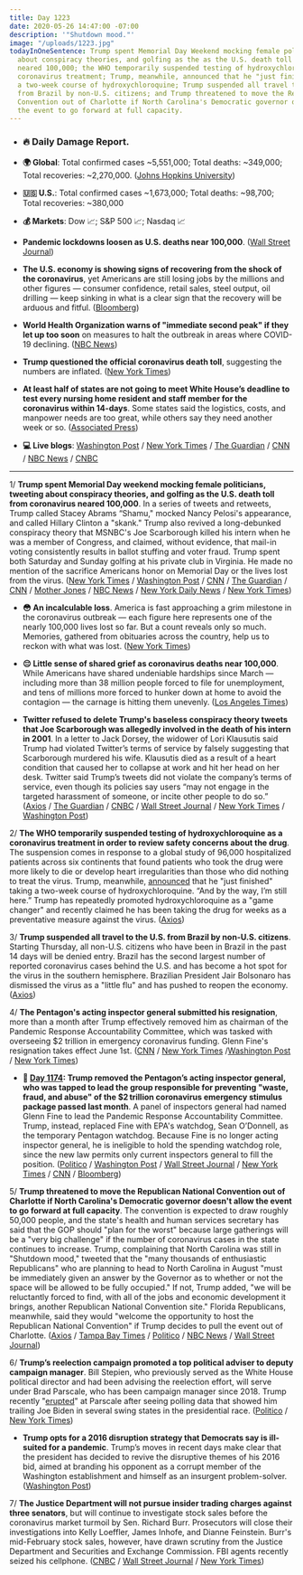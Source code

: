 ```yaml
---
title: Day 1223
date: 2020-05-26 14:47:00 -07:00
description: '"Shutdown mood."'
image: "/uploads/1223.jpg"
todayInOneSentence: Trump spent Memorial Day Weekend mocking female politicians, tweeting
  about conspiracy theories, and golfing as the as the U.S. death toll from coronavirus
  neared 100,000; the WHO temporarily suspended testing of hydroxychloroquine as a
  coronavirus treatment; Trump, meanwhile, announced that he "just finished" taking
  a two-week course of hydroxychloroquine; Trump suspended all travel to the U.S.
  from Brazil by non-U.S. citizens; and Trump threatened to move the Republican National
  Convention out of Charlotte if North Carolina's Democratic governor doesn't allow
  the event to go forward at full capacity.
---
```


* ### 🔥 Daily Damage Report.

* **🌍 Global**: Total confirmed cases \~5,551,000; Total deaths: \~349,000; Total recoveries: \~2,270,000. ([Johns Hopkins University](https://coronavirus.jhu.edu/map.html))

* **🇺🇸 U.S.**: Total confirmed cases \~1,673,000; Total deaths: \~98,700; Total recoveries: \~380,000

* **💰 Markets**: Dow 📈; S&P 500 📈; Nasdaq 📈

* **Pandemic lockdowns loosen as U.S. deaths near 100,000**. ([Wall Street Journal](https://www.wsj.com/articles/coronavirus-latest-news-05-26-2020-11590482671?mod=hp_lead_pos2))

* **The U.S. economy is showing signs of recovering from the shock of the coronavirus**, yet Americans are still losing jobs by the millions and other figures — consumer confidence, retail sales, steel output, oil drilling — keep sinking in what is a clear sign that the recovery will be arduous and fitful. ([Bloomberg](https://www.bloomberg.com/graphics/recovery-tracker/?srnd=premium&sref=MIBMEEoj))

* **World Health Organization warns of "immediate second peak" if they let up too soon** on measures to halt the outbreak in areas where COVID-19 declining. ([NBC News](https://www.nbcnews.com/news/world/world-health-organization-warns-second-peak-areas-where-covid-19-n1214406))

* **Trump questioned the official coronavirus death toll**, suggesting the numbers are inflated. ([New York Times](https://www.nytimes.com/2020/05/22/us/politics/coronavirus-trump-death-toll.html))

* **At least half of states are not going to meet White House’s deadline to test every nursing home resident and staff member for the coronavirus within 14-days**. Some states said the logistics, costs, and manpower needs are too great, while others say they need another week or so. ([Associated Press](https://apnews.com/681479be1d9f1a0fea4d64b1a44d5b9e))

* **💻 Live blogs**: [Washington Post](https://www.washingtonpost.com/nation/2020/05/26/coronavirus-update-us/) / [New York Times](https://www.nytimes.com/2020/05/26/us/coronavirus-live-updates.html?action=click&module=Spotlight&pgtype=Homepage) / [The Guardian](https://www.theguardian.com/world/live/2020/may/26/coronavirus-us-live-trump-biden-mask-deaths-100000-latest-news-updates) / [CNN](https://www.cnn.com/us/live-news/us-coronavirus-update-05-26-20/index.html) / [NBC News](https://www.nbcnews.com/health/health-news/live-blog/2020-05-26-coronavirus-news-n1214521) / [CNBC](https://www.cnbc.com/2020/05/26/coronavirus-live-updates.html)

---

1/ **Trump spent Memorial Day weekend mocking female politicians, tweeting about conspiracy theories, and golfing as the U.S. death toll from coronavirus neared 100,000**. In a series of tweets and retweets, Trump called Stacey Abrams “Shamu," mocked Nancy Pelosi's appearance, and called Hillary Clinton a "skank." Trump also revived a long-debunked conspiracy theory that MSNBC's Joe Scarborough killed his intern when he was a member of Congress, and claimed, without evidence, that mail-in voting consistently results in ballot stuffing and voter fraud. Trump spent both Saturday and Sunday golfing at his private club in Virginia. He made no mention of the sacrifice Americans honor on Memorial Day or the lives lost from the virus. ([New York Times](https://www.nytimes.com/2020/05/24/us/politics/trump-tweets-racist.html) / [Washington Post](https://www.washingtonpost.com/politics/on-weekend-dedicated-to-war-dead-trump-tweets-insults-promotes-baseless-claims-and-plays-golf/2020/05/24/a1a79876-9dc3-11ea-9590-1858a893bd59_story.html) / [CNN](https://www.cnn.com/2020/05/25/politics/donald-trump-coronavirus-memorial-day-weekend/index.html) / [The Guardian](https://www.theguardian.com/us-news/2020/may/25/donald-trump-twitter-coronavirus-golfing) / [CNN](https://www.cnn.com/2020/05/23/politics/trump-golf-course-sterling-virginia/index.html) / [Mother Jones](https://www.motherjones.com/coronavirus-updates/2020/05/record-deaths-trump-golfing-bush-obama/) / [NBC News](https://www.nbcnews.com/politics/donald-trump/trump-visits-one-his-private-golf-courses-first-time-75-n1213746) /  [New York Daily News](https://www.nydailynews.com/coronavirus/ny-coronavirus-trump-golf-20200523-6amczlh6unbzzfw3vwivqur5du-story.html) / [New York Times](https://www.nytimes.com/2020/05/24/us/politics/trump-coronavirus-death-toll.html))

* **😳 An incalculable loss**. America is fast approaching a grim milestone in the coronavirus outbreak — each figure here represents one of the nearly 100,000 lives lost so far. But a count reveals only so much. Memories, gathered from obituaries across the country, help us to reckon with what was lost. ([New York Times](https://www.nytimes.com/interactive/2020/05/24/us/us-coronavirus-deaths-100000.html))

* **😔 Little sense of shared grief as coronavirus deaths near 100,000**. While Americans have shared undeniable hardships since March — including more than 38 million people forced to file for unemployment, and tens of millions more forced to hunker down at home to avoid the contagion — the carnage is hitting them unevenly. ([Los Angeles Times](https://www.latimes.com/world-nation/story/2020-05-22/little-sense-of-shared-grief-as-virus-deaths-near-100-000))

* **Twitter refused to delete Trump's baseless conspiracy theory tweets that Joe Scarborough was allegedly involved in the death of his intern in 2001**. In a letter to Jack Dorsey, the widower of Lori Klausutis said Trump had violated Twitter’s terms of service by falsely suggesting that  Scarborough murdered his wife. Klausutis died as a result of a heart condition that caused her to collapse at work and hit her head on her desk. Twitter said Trump’s tweets did not violate the company’s terms of service, even though its policies say users “may not engage in the targeted harassment of someone, or incite other people to do so.” ([Axios](https://www.axios.com/trump-tweets-scarborough-staffer-death-twitter-delete-936c7d26-6df7-4faf-a3ee-506c437864f4.html) / [The Guardian](https://www.theguardian.com/media/2020/may/26/lori-klausutis-husband-asks-twitter-delete-trump-joe-scarborough-smears-death) / [CNBC](https://www.cnbc.com/2020/05/26/twitters-world-leaders-policy-gets-a-new-test-with-trump-tweets.html) / [Wall Street Journal](https://www.wsj.com/articles/widower-asks-twitter-to-pull-trumps-false-tweets-on-death-of-joe-scarborough-aide-11590516200?mod=politics_lead_pos6) / [New York Times](https://www.nytimes.com/2020/05/26/us/politics/klausutis-letter-jack-dorsey.html) / [Washington Post](https://www.washingtonpost.com/politics/florida-family-grieves-as-trump-spreads-debunked-conspiracy-theory-to-attack-msnbc-host/2020/05/24/8a0a45a6-9dcd-11ea-b5c9-570a91917d8d_story.html))

2/ **The WHO temporarily suspended testing of hydroxychloroquine as a coronavirus treatment in order to review safety concerns about the drug**. The suspension comes in response to a global study of 96,000 hospitalized patients across six continents that found patients who took the drug were more likely to die or develop heart irregularities than those who did nothing to treat the virus. Trump, meanwhile, [announced](https://www.nbcnews.com/politics/donald-trump/trump-says-he-s-no-longer-taking-hydroxychloroquine-n1214301) that he "just finished" taking a two-week course of hydroxychloroquine. “And by the way, I’m still here.” Trump has repeatedly promoted hydroxychloroquine as a "game changer" and recently claimed he has been taking the drug for weeks as a preventative measure against the virus. ([Axios](https://www.axios.com/world-health-organization-hydroxychloroquine-0467caef-f6ab-4ba8-8b72-8ea0b5fd06d7.html))

3/ **Trump suspended all travel to the U.S. from Brazil by non-U.S. citizens**. Starting Thursday, all non-U.S. citizens who have been in Brazil in the past 14 days will be denied entry. Brazil has the second largest number of reported coronavirus cases behind the U.S. and has become a hot spot for the virus in the southern hemisphere. Brazilian President Jair Bolsonaro has dismissed the virus as a "little flu" and has pushed to reopen the economy. ([Axios](https://www.axios.com/travel-restrictions-brazil-f31a45bd-3bde-4dcb-91d3-8fa0dd4d9f44.html?stream=politics))

4/ **The Pentagon's acting inspector general submitted his resignation**, more than a month after Trump effectively removed him as chairman of the Pandemic Response Accountability Committee, which was tasked with overseeing $2 trillion in emergency coronavirus funding. Glenn Fine's resignation takes effect June 1st. ([CNN](https://www.cnn.com/2020/05/26/politics/glenn-fine-pentagon-resigns/index.html) / [New York Times](https://www.nytimes.com/2020/05/26/us/politics/pentagon-inspector-general-glenn-fine.html) /[Washington Post](https://www.washingtonpost.com/politics/as-trump-removes-federal-watchdogs-some-loyalists-replacing-them-have-extensive-conflicts/2020/05/24/8dad46a4-9b89-11ea-a2b3-5c3f2d1586df_story.html) / [New York Times](https://www.nytimes.com/2020/05/22/us/politics/trump-inspectors-general.html))

* **📌 [Day 1174](https://whatthefuckjusthappenedtoday.com/2020/04/07/day-1174/#1-trump-removed-the-pentagon%E2%80%99s-actin): Trump removed the Pentagon’s acting inspector general, who was tapped to lead the group responsible for preventing "waste, fraud, and abuse" of the $2 trillion coronavirus emergency stimulus package passed last month**. A panel of inspectors general had named Glenn Fine to lead the Pandemic Response Accountability Committee. Trump, instead, replaced Fine with EPA's watchdog, Sean O’Donnell, as the temporary Pentagon watchdog. Because Fine is no longer acting inspector general, he is ineligible to hold the spending watchdog role, since the new law permits only current inspectors general to fill the position. ([Politico](https://www.politico.com/news/2020/04/07/trump-removes-independent-watchdog-for-coronavirus-funds-upending-oversight-panel-171943) / [Washington Post](https://www.washingtonpost.com/national-security/trump-removes-inspector-general-who-was-to-oversee-2-trillion-stimulus-spending/2020/04/07/2f0c6cb8-78ea-11ea-9bee-c5bf9d2e3288_story.html) / [Wall Street Journal](https://www.wsj.com/articles/trump-removes-acting-defense-department-inspector-general-11586277895?emailToken=57b4937c27b297ce68108f28b7503adccJd2SSgUC\+XMjiLlVeDMCVpNrz6tYh09GzPhF7UR5nCT8iNns0nCB5F0IhrdnWsfPELir92V2rammwYLBFBqrkhVGyvVjmHFMQwH6bMQA8KmMwBofYbTJUmSj020Se8Y&reflink=article_copyURL_share) / [New York Times](https://www.nytimes.com/2020/04/07/us/politics/trump-coronavirus-watchdog-glenn-fine.html) / [CNN](https://www.cnn.com/2020/04/07/politics/trump-sidelines-pentagon-watchdog-coronavirus-funds/index.html) / [Bloomberg](https://www.bloomberg.com/news/articles/2020-04-07/trump-ousts-inspector-general-poised-to-oversee-relief-spending?srnd=premium&sref=MIBMEEoj))

5/ **Trump threatened to move the Republican National Convention out of Charlotte if North Carolina's Democratic governor doesn't allow the event to go forward at full capacity**. The convention is expected to draw roughly 50,000 people, and the state's health and human services secretary has said that the GOP should "plan for the worst" because large gatherings will be a "very big challenge" if the number of coronavirus cases in the state continues to increase. Trump, complaining that North Carolina was still in "Shutdown mood," tweeted that the "many thousands of enthusiastic Republicans" who are planning to head to North Carolina in August "must be immediately given an answer by the Governor as to whether or not the space will be allowed to be fully occupied." If not, Trump added, "we will be reluctantly forced to find, with all of the jobs and economic development it brings, another Republican National Convention site." Florida Republicans, meanwhile, said they would "welcome the opportunity to host the Republican National Convention" if Trump decides to pull the event out of Charlotte. ([Axios](https://www.axios.com/trump-tweets-move-republican-convention-north-carolina-3db42d62-e303-47f9-88f0-b3f1f6f24af3.html) / [Tampa Bay Times](https://www.tampabay.com/news/health/2020/05/25/could-trump-move-the-republican-convention-to-florida-the-state-gop-is-all-for-it/) / [Politico](https://www.politico.com/news/2020/05/25/trump-republican-convention-north-carolina-278779) / [NBC News](https://www.nbcnews.com/politics/white-house/trump-threatens-republican-convention-move-if-nc-limits-attendance-over-n1214251) / [Wall Street Journal](https://www.wsj.com/articles/trump-threatens-to-pull-republican-convention-from-north-carolina-11590421486))

6/ **Trump’s reelection campaign promoted a top political adviser to deputy campaign manager**. Bill Stepien, who previously served as the White House political director and had been advising the reelection effort, will serve under Brad Parscale, who has been campaign manager since 2018. Trump recently "[erupted](https://whatthefuckjusthappenedtoday.com/2020/04/30/day-1197/#3-trump-erupted-at-his-campaign-mana)" at Parscale after seeing polling data that showed him trailing Joe Biden in several swing states in the presidential race. ([Politico](https://www.politico.com/news/2020/05/26/trump-campaign-bill-stepien-281955) / [New York Times](https://www.nytimes.com/2020/05/26/us/politics/trump-campaign-bill-stepien.html))

* **Trump opts for a 2016 disruption strategy that Democrats say is ill-suited for a pandemic**. Trump’s moves in recent days make clear that the president has decided to revive the disruptive themes of his 2016 bid, aimed at branding his opponent as a corrupt member of the Washington establishment and himself as an insurgent problem-solver. ([Washington Post](https://www.washingtonpost.com/politics/trump-opts-for-a-2016-disruption-strategy-that-democrats-say-is-ill-suited-for-a-pandemic/2020/05/23/16c98c00-9c51-11ea-ac72-3841fcc9b35f_story.html))

7/ **The Justice Department will not pursue insider trading charges against three senators**, but will continue to investigate stock sales before the coronavirus market turmoil by Sen. Richard Burr. Prosecutors will close their investigations into Kelly Loeffler, James Inhofe, and Dianne Feinstein. Burr's mid-February stock sales, however, have drawn scrutiny from the Justice Department and Securities and Exchange Commission. FBI agents recently seized his cellphone. ([CNBC](https://www.cnbc.com/2020/05/26/coronavirus-doj-investigates-burr-stock-sales-drops-loeffler-feinstein-probes.html) / [Wall Street Journal](https://www.wsj.com/articles/justice-department-closing-insider-trading-investigations-into-three-u-s-senators-11590520934?mod=hp_lista_pos2) / [New York Times](https://www.nytimes.com/2020/05/26/us/politics/senators-stock-trades-investigation.html))